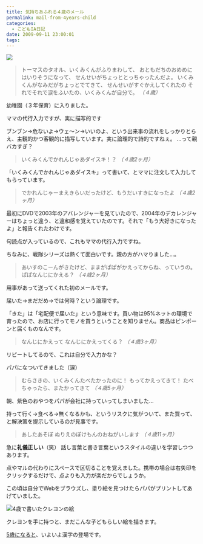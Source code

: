 ```yaml
---
title: 気持ちあふれる４歳のメール
permalink: mail-from-4years-child
categories:
  - こどもIA日記
date: 2009-09-11 23:00:01
tags:
---
```


![](/images/ia-kid/20040805-4sai-kitchen.png)
> トーマスのタオル、いくみくんがふりまわして、
> おともだちのおめめにはいりそうになって、
> せんせいがちょっととっちゃったんだよ。
> いくみくんがなみだがちょっとでてきて、
> せんせいがすぐかえしてくれたの
> それでそれで涙をふいたの、いくみくんが自分で。
_（４歳）_

幼稚園（３年保育）に入りました。
<!-- more -->

ママの代行入力ですが、実に描写的です

ブンブン→危ないよ→ウェ～ン→いいのよ、という出来事の流れをしっかりとらえ、主観的かつ客観的に描写しています。実に論理的で詩的ですねぇ。
...って親バカすぎ？

> いくみくんでかれんじゃあダイスキ！？
_（４歳2ヶ月）_

「いくみくんでかれんじゃあダイスキ」って書いて、とママに注文して入力してもらっています。

> でかれんじゃーまえきらいだったけど、もうだいすきになったよ
_（４歳2ヶ月）_

最初にDVDで2003年のアバレンジャーを見ていたので、2004年のデカレンジャーはちょっと違う、と違和感を覚えていたのです。それで「もう大好きになったよ」と報告くれたわけです。

句読点が入っているので、これもママの代行入力ですね。

ちなみに、戦隊シリーズは熱くて面白いです。親の方がハマりました...。

> あいすのこーんがきたけど、ままがぱぱがかえってからね、っていうの。ぱぱなんじにかえる？
_（４歳2ヶ月）_

用事があって送ってくれた初のメールです。

届いた→まだだめ→では何時？という論理です。

「きた」は「宅配便で届いた」という意味です。買い物は95%ネットの環境で育ったので、お店に行ってモノを買うということを知りません。商品はピンポーンと届くものなんです。

> なんじにかえって
> なんじにかえってくる？
_（４歳3ヶ月）_

リピートしてるので、これは自分で入力かな？

パパになついてきました（涙）

> むらさきの、いくみくんたべたかったのに！
> もってかえってきて！
> たべちゃったら、またかってきて
_（４歳5ヶ月）_

朝、紫色のおやつをパパが会社に持っていってしまいました...

持って行く→食べる→無くなるかも、というリスクに気がついて、また買って、と解決策を提示しているのが見事です。

> あしたあそぼ ぬりえのぽけもんのおねがいします
_（４歳11ヶ月）_

急に**礼儀正しい**（笑）
話し言葉と書き言葉というスタイルの違いを学習しつつあります。

点やマルの代わりにスペースで区切ることを覚えました。携帯の場合は右矢印をクリックするだけで、点よりも入力が楽だからでしょうか。

この頃は自分でWebをブラウズし、塗り絵を見つけたらパパがプリントしてあげていました。

![4歳で書いたクレヨンの絵](/images/ia-kid/200411-4sai-crayon.png)

クレヨンを手に持つと、まだこんな子どもらしい絵を描きます。

[5歳になると](/news/mail-from-5years-child/)、いよいよ漢字の登場です。